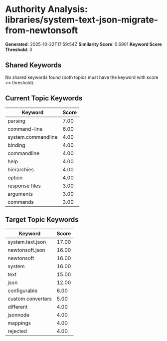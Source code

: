 # Authority Analysis: libraries/system-text-json-migrate-from-newtonsoft

**Generated**: 2025-10-22T17:59:54Z
**Similarity Score**: 0.6901
**Keyword Score Threshold**: 3

## Shared Keywords

No shared keywords found (both topics must have the keyword with score >= threshold).

## Current Topic Keywords

| Keyword | Score |
|---------|-------|
| parsing | 7.00 |
| command-line | 6.00 |
| system.commandline | 4.00 |
| binding | 4.00 |
| commandline | 4.00 |
| help | 4.00 |
| hierarchies | 4.00 |
| option | 4.00 |
| response files | 3.00 |
| arguments | 3.00 |
| commands | 3.00 |

## Target Topic Keywords

| Keyword | Score |
|---------|-------|
| system.text.json | 17.00 |
| newtonsoft.json | 16.00 |
| newtonsoft | 16.00 |
| system | 16.00 |
| text | 15.00 |
| json | 12.00 |
| configurable | 6.00 |
| custom converters | 5.00 |
| different | 4.00 |
| jsonnode | 4.00 |
| mappings | 4.00 |
| rejected | 4.00 |


